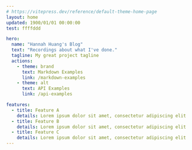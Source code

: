 ```yaml
---
# https://vitepress.dev/reference/default-theme-home-page
layout: home
updated: 1900/01/01 00:00:00
test: ffffddd

hero:
  name: "Hannah Huang's Blog"
  text: "Recordings about what I've done."
  tagline: My great project tagline
  actions:
    - theme: brand
      text: Markdown Examples
      link: /markdown-examples
    - theme: alt
      text: API Examples
      link: /api-examples

features:
  - title: Feature A
    details: Lorem ipsum dolor sit amet, consectetur adipiscing elit
  - title: Feature B
    details: Lorem ipsum dolor sit amet, consectetur adipiscing elit
  - title: Feature C
    details: Lorem ipsum dolor sit amet, consectetur adipiscing elit
---
```

